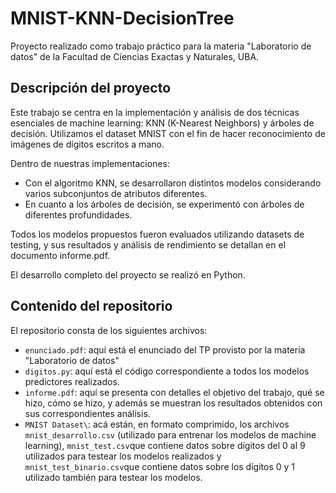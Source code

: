# MNIST-KNN-DecisionTree

Proyecto realizado como trabajo práctico para la materia "Laboratorio de datos" de la Facultad de Ciencias Exactas
y Naturales, UBA. 

## Descripción del proyecto

Este trabajo se centra en la implementación y análisis de dos técnicas esenciales de machine learning: KNN (K-Nearest Neighbors) y árboles de decisión. Utilizamos el dataset MNIST con el fin de hacer reconocimiento de imágenes de dígitos escritos a mano.

Dentro de nuestras implementaciones:

- Con el algoritmo KNN, se desarrollaron distintos modelos considerando varios subconjuntos de atributos diferentes.
- En cuanto a los árboles de decisión, se experimentó con árboles de diferentes profundidades.

Todos los modelos propuestos fueron evaluados utilizando datasets de testing, y sus resultados y análisis de rendimiento se detallan en el documento informe.pdf.

El desarrollo completo del proyecto se realizó en Python.

## Contenido del repositorio 

El repositorio consta de los siguientes archivos: 

- `enunciado.pdf`: aquí está el enunciado del TP provisto por la materia "Laboratorio de datos"
- `digitos.py`: aquí está el código correspondiente a todos los modelos predictores realizados.
- `informe.pdf`: aquí se presenta con detalles el objetivo del trabajo, qué se hizo, cómo se hizo, y además se
muestran los resultados obtenidos con sus correspondientes análisis.
- `MNIST Dataset\`: acá están, en formato comprimido, los archivos `mnist_desarrollo.csv` (utilizado para
entrenar los modelos de machine learning), `mnist_test.csv`que contiene datos sobre dígitos del 0 al 9
utilizados para testear los modelos realizados y `mnist_test_binario.csv`que contiene datos sobre los dígitos
0 y 1 utilizado también para testear los modelos. 
